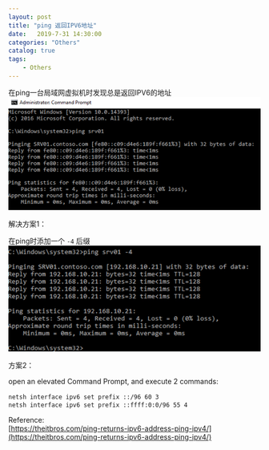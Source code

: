 ```yaml
---                
layout: post                
title: "ping 返回IPV6地址"                
date:   2019-7-31 14:30:00                 
categories: "Others"                
catalog: true                
tags:                 
    - Others                
---      
```


在ping一台局域网虚拟机时发现总是返回IPV6的地址  
![img](https://github.com/kerwenzhang/kerwenzhang.github.io/blob/master/_posts/image/ping_ipv4.jpg?raw=true)

解决方案1：

在ping时添加一个 `-4` 后缀
![IMG](https://github.com/kerwenzhang/kerwenzhang.github.io/blob/master/_posts/image/ping_ipv4_cmd.jpg?raw=true)

方案2： 

open an elevated Command Prompt, and execute 2 commands:  

    netsh interface ipv6 set prefix ::/96 60 3
    netsh interface ipv6 set prefix ::ffff:0:0/96 55 4

Reference:  
[https://theitbros.com/ping-returns-ipv6-address-ping-ipv4/](https://theitbros.com/ping-returns-ipv6-address-ping-ipv4/)